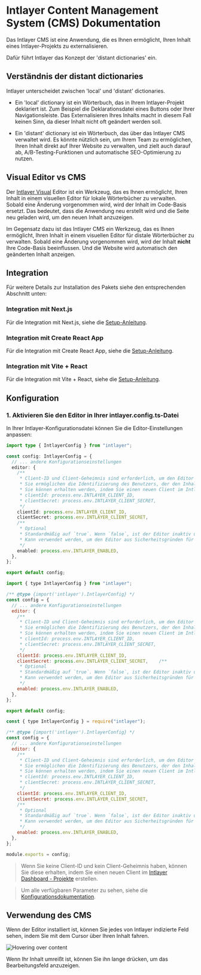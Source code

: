 # Intlayer Content Management System (CMS) Dokumentation

Das Intlayer CMS ist eine Anwendung, die es Ihnen ermöglicht, Ihren Inhalt eines Intlayer-Projekts zu externalisieren.

Dafür führt Intlayer das Konzept der 'distant dictionaries' ein.

## Verständnis der distant dictionaries

Intlayer unterscheidet zwischen 'local' und 'distant' dictionaries.

- Ein 'local' dictionary ist ein Wörterbuch, das in Ihrem Intlayer-Projekt deklariert ist. Zum Beispiel die Deklarationsdatei eines Buttons oder Ihrer Navigationsleiste. Das Externalisieren Ihres Inhalts macht in diesem Fall keinen Sinn, da dieser Inhalt nicht oft geändert werden soll.

- Ein 'distant' dictionary ist ein Wörterbuch, das über das Intlayer CMS verwaltet wird. Es könnte nützlich sein, um Ihrem Team zu ermöglichen, Ihren Inhalt direkt auf Ihrer Website zu verwalten, und zielt auch darauf ab, A/B-Testing-Funktionen und automatische SEO-Optimierung zu nutzen.

## Visual Editor vs CMS

Der [Intlayer Visual](https://github.com/aymericzip/intlayer/blob/main/docs/de/intlayer_visual_editor.md) Editor ist ein Werkzeug, das es Ihnen ermöglicht, Ihren Inhalt in einem visuellen Editor für lokale Wörterbücher zu verwalten. Sobald eine Änderung vorgenommen wird, wird der Inhalt im Code-Basis ersetzt. Das bedeutet, dass die Anwendung neu erstellt wird und die Seite neu geladen wird, um den neuen Inhalt anzuzeigen.

Im Gegensatz dazu ist das Intlayer CMS ein Werkzeug, das es Ihnen ermöglicht, Ihren Inhalt in einem visuellen Editor für distale Wörterbücher zu verwalten. Sobald eine Änderung vorgenommen wird, wird der Inhalt **nicht** Ihre Code-Basis beeinflussen. Und die Website wird automatisch den geänderten Inhalt anzeigen.

## Integration

Für weitere Details zur Installation des Pakets siehe den entsprechenden Abschnitt unten:

### Integration mit Next.js

Für die Integration mit Next.js, siehe die [Setup-Anleitung](https://github.com/aymericzip/intlayer/blob/main/docs/de/intlayer_with_nextjs_15.md).

### Integration mit Create React App

Für die Integration mit Create React App, siehe die [Setup-Anleitung](https://github.com/aymericzip/intlayer/blob/main/docs/de/intlayer_with_create_react_app.md).

### Integration mit Vite + React

Für die Integration mit Vite + React, siehe die [Setup-Anleitung](https://github.com/aymericzip/intlayer/blob/main/docs/de/intlayer_with_vite+react.md).

## Konfiguration

### 1. Aktivieren Sie den Editor in Ihrer intlayer.config.ts-Datei

In Ihrer Intlayer-Konfigurationsdatei können Sie die Editor-Einstellungen anpassen:

```typescript fileName="intlayer.config.ts" codeFormat="typescript"
import type { IntlayerConfig } from "intlayer";

const config: IntlayerConfig = {
  // ... andere Konfigurationseinstellungen
  editor: {
    /**
     * Client-ID und Client-Geheimnis sind erforderlich, um den Editor zu aktivieren.
     * Sie ermöglichen die Identifizierung des Benutzers, der den Inhalt bearbeitet.
     * Sie können erhalten werden, indem Sie einen neuen Client im Intlayer Dashboard - Projekte erstellen (https://intlayer.org/dashboard/projects).
     * clientId: process.env.INTLAYER_CLIENT_ID,
     * clientSecret: process.env.INTLAYER_CLIENT_SECRET,
     */
    clientId: process.env.INTLAYER_CLIENT_ID,
    clientSecret: process.env.INTLAYER_CLIENT_SECRET,
    /**
     * Optional
     * Standardmäßig auf `true`. Wenn `false`, ist der Editor inaktiv und kann nicht aufgerufen werden.
     * Kann verwendet werden, um den Editor aus Sicherheitsgründen für bestimmte Umgebungen zu deaktivieren, wie z.B. Produktion.
     */
    enabled: process.env.INTLAYER_ENABLED,
  },
};

export default config;
```

```javascript fileName="intlayer.config.mjs" codeFormat="esm"
import { type IntlayerConfig } from "intlayer";

/** @type {import('intlayer').IntlayerConfig} */
const config = {
  // ... andere Konfigurationseinstellungen
  editor: {
    /**
     * Client-ID und Client-Geheimnis sind erforderlich, um den Editor zu aktivieren.
     * Sie ermöglichen die Identifizierung des Benutzers, der den Inhalt bearbeitet.
     * Sie können erhalten werden, indem Sie einen neuen Client im Intlayer Dashboard - Projekte erstellen (https://intlayer.org/dashboard/projects).
     * clientId: process.env.INTLAYER_CLIENT_ID,
     * clientSecret: process.env.INTLAYER_CLIENT_SECRET,
     */
    clientId: process.env.INTLAYER_CLIENT_ID,
    clientSecret: process.env.INTLAYER_CLIENT_SECRET,    /**
     * Optional
     * Standardmäßig auf `true`. Wenn `false`, ist der Editor inaktiv und kann nicht aufgerufen werden.
     * Kann verwendet werden, um den Editor aus Sicherheitsgründen für bestimmte Umgebungen zu deaktivieren, wie z.B. Produktion.
     */
    enabled: process.env.INTLAYER_ENABLED,
  },
};

export default config;
```

```javascript fileName="intlayer.config.cjs" codeFormat="commonjs"
const { type IntlayerConfig } = require("intlayer");

/** @type {import('intlayer').IntlayerConfig} */
const config = {
  // ... andere Konfigurationseinstellungen
  editor: {
    /**
     * Client-ID und Client-Geheimnis sind erforderlich, um den Editor zu aktivieren.
     * Sie ermöglichen die Identifizierung des Benutzers, der den Inhalt bearbeitet.
     * Sie können erhalten werden, indem Sie einen neuen Client im Intlayer Dashboard - Projekte erstellen (https://intlayer.org/dashboard/projects).
     * clientId: process.env.INTLAYER_CLIENT_ID,
     * clientSecret: process.env.INTLAYER_CLIENT_SECRET,
     */
    clientId: process.env.INTLAYER_CLIENT_ID,
    clientSecret: process.env.INTLAYER_CLIENT_SECRET,
    /**
     * Optional
     * Standardmäßig auf `true`. Wenn `false`, ist der Editor inaktiv und kann nicht aufgerufen werden.
     * Kann verwendet werden, um den Editor aus Sicherheitsgründen für bestimmte Umgebungen zu deaktivieren, wie z.B. Produktion.
     */
    enabled: process.env.INTLAYER_ENABLED,
  },
};

module.exports = config;
```

> Wenn Sie keine Client-ID und kein Client-Geheimnis haben, können Sie diese erhalten, indem Sie einen neuen Client im [Intlayer Dashboard - Projekte](https://intlayer.org/dashboard/projects) erstellen.

> Um alle verfügbaren Parameter zu sehen, siehe die [Konfigurationsdokumentation](https://github.com/aymericzip/intlayer/blob/main/docs/de/configuration.md).

## Verwendung des CMS

Wenn der Editor installiert ist, können Sie jedes von Intlayer indizierte Feld sehen, indem Sie mit dem Cursor über Ihren Inhalt fahren.

![Hovering over content](https://github.com/aymericzip/intlayer/blob/main/docs/assets/intlayer_editor_hover_content.png)

Wenn Ihr Inhalt umreißt ist, können Sie ihn lange drücken, um das Bearbeitungsfeld anzuzeigen.
